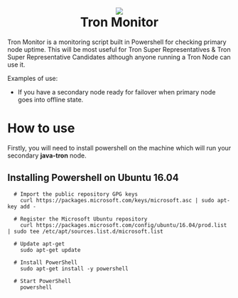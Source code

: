 <h1 align="center">
  <img src="https://github.com/dbriggsie/tron-monitor/blob/master/tron-monitor.png">
  <br/>
  Tron Monitor
</h1>
Tron Monitor is a monitoring script built in Powershell for checking primary node uptime. This will be most useful for Tron Super Representatives & Tron Super Representative Candidates although anyone running a Tron Node can use it.


Examples of use:
  * If you have a secondary node ready for failover when primary node goes into offline state.

# How to use
Firstly, you will need to install powershell on the machine which will run your secondary **java-tron** node.
   ## Installing Powershell on Ubuntu 16.04
      # Import the public repository GPG keys
        curl https://packages.microsoft.com/keys/microsoft.asc | sudo apt-key add -

      # Register the Microsoft Ubuntu repository
        curl https://packages.microsoft.com/config/ubuntu/16.04/prod.list | sudo tee /etc/apt/sources.list.d/microsoft.list

      # Update apt-get
        sudo apt-get update

      # Install PowerShell
        sudo apt-get install -y powershell

      # Start PowerShell
        powershell
   
